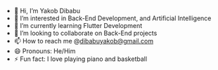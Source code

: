 - 👋 Hi, I’m Yakob Dibabu
- 👀 I’m interested in Back-End Development, and Artificial Intelligence
- 🌱 I’m currently learning Flutter Development
- 💞️ I’m looking to collaborate on Back-End projects
- 📫 How to reach me @dibabuyakob@gmail.com
- 😄 Pronouns: He/Him
- ⚡ Fun fact: I love playing piano and basketball

<!---
Yakob-D/Yakob-D is a ✨ special ✨ repository because its `README.md` (this file) appears on your GitHub profile.
You can click the Preview link to take a look at your changes.
--->
